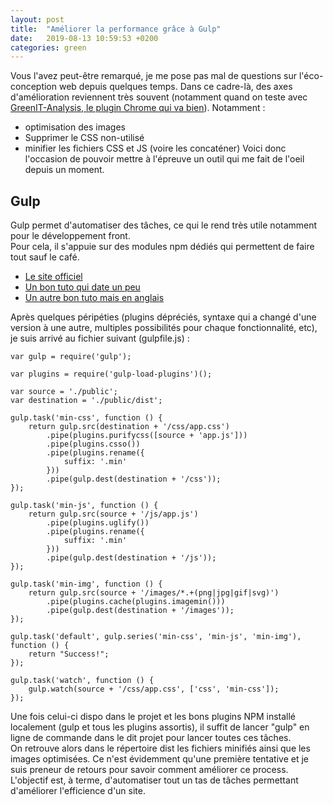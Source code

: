 ```yaml
---
layout: post
title:  "Améliorer la performance grâce à Gulp"
date:   2019-08-13 10:59:53 +0200
categories: green
---
```


Vous l'avez peut-être remarqué, je me pose pas mal de questions sur l'éco-conception web depuis quelques temps.   Dans ce cadre-là, des axes d'amélioration reviennent très souvent (notamment quand on teste avec [GreenIT-Analysis, le plugin Chrome qui va bien](https://www.greenit.fr/2019/07/02/web-evaluez-lempreinte-dune-page-en-un-clic/)). Notamment : 
* optimisation des images
* Supprimer le CSS non-utilisé
* minifier les fichiers CSS et JS (voire les concaténer)
Voici donc l'occasion de pouvoir mettre à l'épreuve un outil qui me fait de l'oeil depuis un moment.

## Gulp
Gulp permet d'automatiser des tâches, ce qui le rend très utile notamment pour le développement front.   
Pour cela, il s'appuie sur des modules npm dédiés qui permettent de faire tout sauf le café. 
* [Le site officiel](https://gulpjs.com/docs/en/getting-started/quick-start)
* [Un bon tuto qui date un peu](https://www.alsacreations.com/tuto/lire/1686-introduction-a-gulp.html)
* [Un autre bon tuto mais en anglais](https://css-tricks.com/gulp-for-beginners/)

Après quelques péripéties (plugins dépréciés, syntaxe qui a changé d'une version à une autre, multiples possibilités pour chaque fonctionnalité, etc), je suis arrivé au fichier suivant (gulpfile.js) : 
```
var gulp = require('gulp');

var plugins = require('gulp-load-plugins')();

var source = './public';
var destination = './public/dist';

gulp.task('min-css', function () {
    return gulp.src(destination + '/css/app.css')
        .pipe(plugins.purifycss([source + 'app.js']))
        .pipe(plugins.csso())
        .pipe(plugins.rename({
            suffix: '.min'
        }))
        .pipe(gulp.dest(destination + '/css'));
});

gulp.task('min-js', function () {
    return gulp.src(source + '/js/app.js')
        .pipe(plugins.uglify())
        .pipe(plugins.rename({
            suffix: '.min'
        }))
        .pipe(gulp.dest(destination + '/js'));
});

gulp.task('min-img', function () {
    return gulp.src(source + '/images/*.+(png|jpg|gif|svg)')
        .pipe(plugins.cache(plugins.imagemin()))
        .pipe(gulp.dest(destination + '/images'));
});

gulp.task('default', gulp.series('min-css', 'min-js', 'min-img'), function () {
    return "Success!";
});

gulp.task('watch', function () {
    gulp.watch(source + '/css/app.css', ['css', 'min-css']);
});
```

Une fois celui-ci dispo dans le projet et les bons plugins NPM installé localement (gulp et tous les plugins assortis), il suffit de lancer "gulp" en ligne de commande dans le dit projet pour lancer toutes ces tâches.   
On retrouve alors dans le répertoire dist les fichiers minifiés ainsi que les images optimisées. 
Ce n'est évidemment qu'une première tentative et je suis preneur de retours pour savoir comment améliorer ce process. L'objectif est, à terme, d'automatiser tout un tas de tâches permettant d'améliorer l'efficience d'un site. 